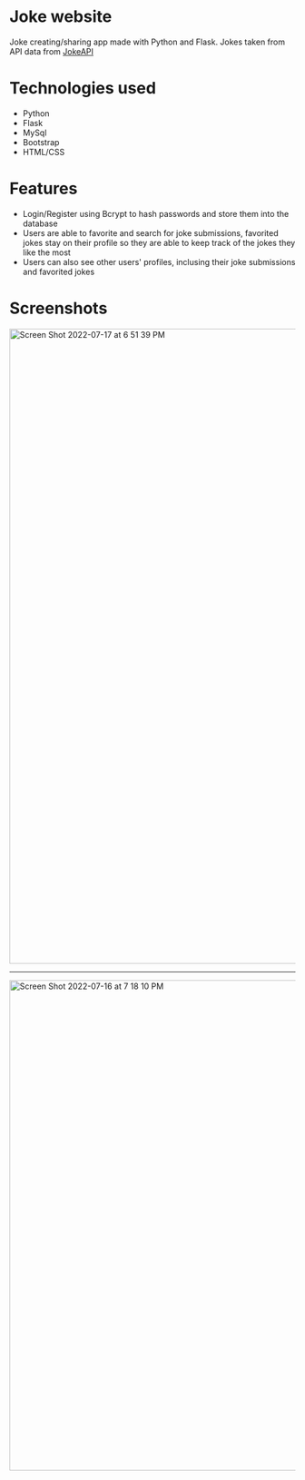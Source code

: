 # Joke website
Joke creating/sharing app made with Python and Flask. Jokes taken from API data from [JokeAPI](https://sv443.net/jokeapi/v2/)

# Technologies used
- Python 
- Flask
- MySql
- Bootstrap
- HTML/CSS

# Features
- Login/Register using Bcrypt to hash passwords and store them into the database
- Users are able to favorite and search for joke submissions, favorited jokes stay on their profile so they are able to keep track of the jokes they like the most
- Users can also see other users' profiles, inclusing their joke submissions and favorited jokes



# Screenshots

<img width="1119" alt="Screen Shot 2022-07-17 at 6 51 39 PM" src="https://user-images.githubusercontent.com/99225907/179428796-b023509e-ec2c-41f4-9b5a-4b00e1cf82a7.png">

----------------------------------------------------------------------------------------------------------------------------------------

<img width="864" alt="Screen Shot 2022-07-16 at 7 18 10 PM" src="https://user-images.githubusercontent.com/99225907/179375000-5254de63-2825-4e62-98aa-8aec33820099.png">
